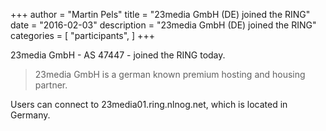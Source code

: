 +++
author = "Martin Pels"
title = "23media GmbH (DE) joined the RING"
date = "2016-02-03"
description = "23media GmbH (DE) joined the RING"
categories = [
    "participants",
]
+++

23media GmbH - AS 47447 - joined the RING today.

> 23media GmbH is a german known premium hosting and housing partner.

Users can connect to 23media01.ring.nlnog.net, which is located in Germany.



